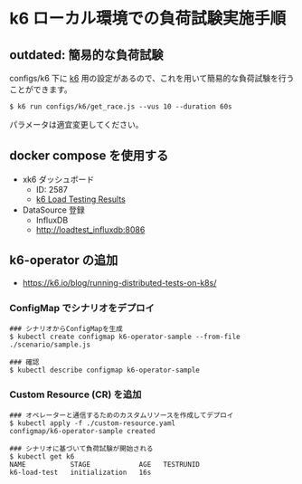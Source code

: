 # k6 ローカル環境での負荷試験実施手順

## outdated: 簡易的な負荷試験

configs/k6 下に [k6](https://k6.io/) 用の設定があるので、これを用いて簡易的な負荷試験を行うことができます。

```shell
$ k6 run configs/k6/get_race.js --vus 10 --duration 60s
```

パラメータは適宜変更してください。

## docker compose を使用する

- xk6 ダッシュボード
  - ID: 2587
  - [k6 Load Testing Results](https://grafana.com/grafana/dashboards/2587-k6-load-testing-results/)
- DataSource 登録
  - InfluxDB
  - [http://loadtest_influxdb:8086](http://loadtest_influxdb:8086)

## k6-operator の追加

- https://k6.io/blog/running-distributed-tests-on-k8s/

### ConfigMap でシナリオをデプロイ

```shell
### シナリオからConfigMapを生成
$ kubectl create configmap k6-operator-sample --from-file ./scenario/sample.js

### 確認
$ kubectl describe configmap k6-operator-sample
```

### Custom Resource (CR) を追加

```shell
### オペレーターと通信するためのカスタムリソースを作成してデプロイ
$ kubectl apply -f ./custom-resource.yaml
configmap/k6-operator-sample created

### シナリオに基づいて負荷試験が開始される
$ kubectl get k6
NAME           STAGE            AGE   TESTRUNID
k6-load-test   initialization   16s
```
